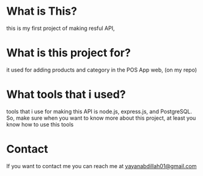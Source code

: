# What is This?
this is my first project of making resful API, 

# What is this project for?
it used for adding products and category in the POS App web, (on my repo)

# What tools that i used?
tools that i use for making this API is node.js, express.js, and PostgreSQL. So, make sure when you want to know more about this project, at least you know how to use this tools
# Contact
If you want to contact me you can reach me at yayanabdillah01@gmail.com
